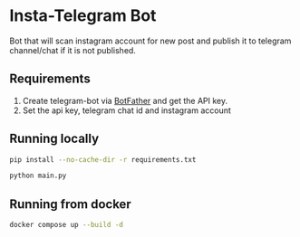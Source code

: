 # Insta-Telegram Bot

Bot that will scan instagram account for new post and publish it to telegram channel/chat if it is not published.

## Requirements
1) Create telegram-bot via [BotFather](https://telegram.me/BotFather) and get the API key.
2) Set the api key, telegram chat id and instagram account

## Running locally

```bash
pip install --no-cache-dir -r requirements.txt
```

```bash
python main.py
```

## Running from docker

```bash
docker compose up --build -d
```
